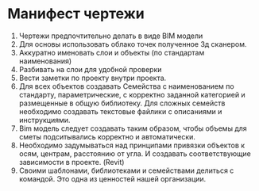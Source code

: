 # Манифест чертежи

1. Чертежи предпочтительно делать в виде BIM модели
2. Для основы использовать облако точек полученное 3д сканером.
3. Аккуратно именовать слои и объекты (по стандартам наименования)
4. Разбивать на слои для удобной проверки
5. Вести заметки по проекту внутри проекта.
6. Для всех объектов создавать Семейства с наименованием по стандарту, параметрические, с корректно заданной категорией и размещенные в общую библиотеку.  Для сложных семейств необходимо создавать текстовые файлики с описаниями и инструкциями.
7. Bim модель следует создавать таким образом, чтобы объемы для сметы подситывались корректно и автоматически.
8. Необходимо задумываться над принципами привязки объектов к осям, центрам, расстоянию от угла. И создавать соответствующие зависимости в проекте. (Revit)
9. Своими шаблонами, библиотеками и семействами делиться с командой. Это одна из ценностей нашей организации.
